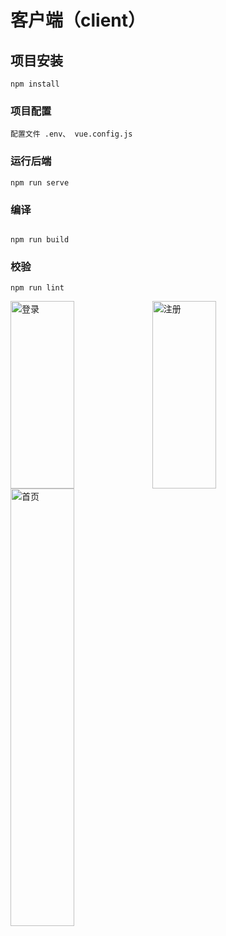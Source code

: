 # 客户端（client）

## 项目安装

```
npm install
```

### 项目配置

```
配置文件 .env、 vue.config.js
```

### 运行后端

```
npm run serve
```

### 编译

```

npm run build
```

### 校验

```
npm run lint
```

<img src="https://img1.imgtp.com/2023/09/08/lqzHlzSc.png" alt="登录" width="45%" height="300"><img src="https://img1.imgtp.com/2023/09/08/lqzHlzSc.png" alt="注册" width="45%" height="300"><img src="https://img1.imgtp.com/2023/09/08/EFE4At0l.png" alt="首页" width="45%" height="700">

